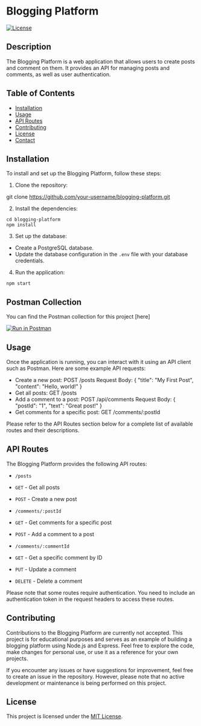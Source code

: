 # Blogging Platform

[![License](https://img.shields.io/badge/license-MIT-blue.svg)](LICENSE)

## Description

The Blogging Platform is a web application that allows users to create posts and comment on them. It provides an API for managing posts and comments, as well as user authentication.

## Table of Contents

- [Installation](#installation)
- [Usage](#usage)
- [API Routes](#api-routes)
- [Contributing](#contributing)
- [License](#license)
- [Contact](#contact)

## Installation

To install and set up the Blogging Platform, follow these steps:

1. Clone the repository:

git clone https://github.com/your-username/blogging-platform.git

2. Install the dependencies:

```
cd blogging-platform
npm install
```

3. Set up the database:

- Create a PostgreSQL database.
- Update the database configuration in the `.env` file with your database credentials.

4. Run the application:

```
npm start
```

## Postman Collection

You can find the Postman collection for this project [here]

[![Run in Postman](https://run.pstmn.io/button.svg)](https://god.gw.postman.com/run-collection/28377473-42c9511e-163e-446c-9163-e3d2b4ac2ec7?action=collection%2Ffork&source=rip_markdown&collection-url=entityId%3D28377473-42c9511e-163e-446c-9163-e3d2b4ac2ec7%26entityType%3Dcollection%26workspaceId%3Dbc9c7fa7-6886-4ece-a405-288d44eb1203)

## Usage

Once the application is running, you can interact with it using an API client such as Postman. Here are some example API requests:

- Create a new post:
  POST /posts
  Request Body: { "title": "My First Post", "content": "Hello, world!" }
- Get all posts:
  GET /posts
- Add a comment to a post:
  POST /api/comments
  Request Body: { "postId": "1", "text": "Great post!" }
- Get comments for a specific post:
  GET /comments/:postId

Please refer to the API Routes section below for a complete list of available routes and their descriptions.

## API Routes

The Blogging Platform provides the following API routes:

- `/posts`
- `GET` - Get all posts
- `POST` - Create a new post

- `/comments/:postId`
- `GET` - Get comments for a specific post
- `POST` - Add a comment to a post

- `/comments/:commentId`
- `GET` - Get a specific comment by ID
- `PUT` - Update a comment
- `DELETE` - Delete a comment

Please note that some routes require authentication. You need to include an authentication token in the request headers to access these routes.

## Contributing

Contributions to the Blogging Platform are currently not accepted. This project is for educational purposes and serves as an example of building a blogging platform using Node.js and Express. Feel free to explore the code, make changes for personal use, or use it as a reference for your own projects.

If you encounter any issues or have suggestions for improvement, feel free to create an issue in the repository. However, please note that no active development or maintenance is being performed on this project.

## License

This project is licensed under the [MIT License](LICENSE).
